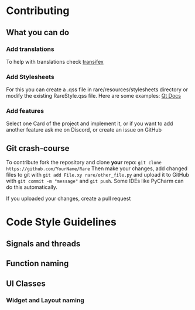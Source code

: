 # Contributing

## What you can do

### Add translations

To help with translations check [transifex](https://www.transifex.com/rare-1/rare)

### Add Stylesheets

For this you can create a .qss file in rare/resources/stylesheets directory or modify the existing RareStyle.qss file. Here are some
examples:
[Qt Docs](https://doc.qt.io/qt-5/stylesheet-examples.html)

### Add features

Select one Card of the project and implement it, or if you want to add another feature ask me on Discord, or create an
issue on GitHub

## Git crash-course

To contribute fork the repository and clone **your** repo: `git clone https://github.com/YourName/Rare` Then make your changes, add changed files to git with `git add File.xy rare/other_file.py`
and upload it to GitHub with `git commit -m "message"` and `git push`. Some IDEs like PyCharm can do this automatically.

If you uploaded your changes, create a pull request

# Code Style Guidelines

## Signals and threads

## Function naming

## UI Classes

### Widget and Layout naming